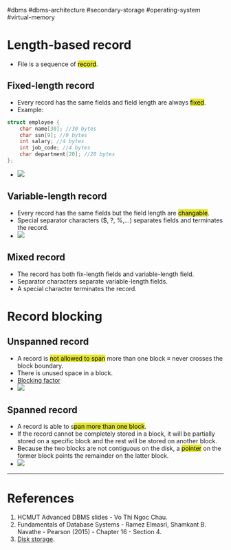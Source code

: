 #dbms #dbms-architecture #secondary-storage #operating-system #virtual-memory 

# Length-based record
- File is a sequence of <mark style="background: #e4e62d;">record</mark>.
## Fixed-length record
- Every record has the same fields and field length are always <mark style="background: #e4e62d;">fixed</mark>.
- Example:
```c
struct employee {
	char name[30]; //30 bytes
	char ssn[9]; //9 bytes
	int salary; //4 bytes
	int job_code; //4 bytes
	char department[20]; //20 bytes
};
```
- ![](Pasted%20image%2020240913165237.png)
## Variable-length record
- Every record has the same fields but the field length are <mark style="background: #e4e62d;">changable</mark>.
- Special separator characters ($, ?, %,...) separates fields and terminates the record.
- ![](Pasted%20image%2020240913165923.png)
## Mixed record
- The record has both fix-length fields and variable-length field.
- Separator characters separate variable-length fields.
- A special character terminates the record.
# Record blocking
## Unspanned record
- A record is <mark style="background: #e4e62d;">not allowed to span</mark> more than one block $\equiv$ never crosses the block boundary.
- There is unused space in a block.
- [Blocking factor](Disk%20storage.md#Blocking%20factor)
- ![](Pasted%20image%2020240913172105.png)
## Spanned record
- A record is able to s<mark style="background: #e4e62d;">pan more than one block</mark>.
- If the record cannot be completely stored in a block, it will be partially stored on a specific block and the rest will be stored on another block. 
- Because the two blocks are not contiguous on the disk, a <mark style="background: #e4e62d;">pointer</mark> on the former block points the remainder on the latter block.
- ![](Pasted%20image%2020240913173348.png)


--- 
# References
1. HCMUT Advanced DBMS slides - Vo Thi Ngoc Chau.
2. Fundamentals of Database Systems - Ramez Elmasri, Shamkant B. Navathe - Pearson (2015) - Chapter 16 - Section 4.
3. [Disk storage](Disk%20storage.md).
